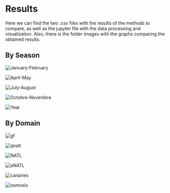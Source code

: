 # Results 
Here we can find the two .csv files with the results of the methods to compare, as well as the jupyter file with the data processing and visualization. 
Also, there is the folder images with the graphs comparing the obtained results.

## By Season

![January-February](/notebooks/images/January-February.png)

![April-May](/notebooks/images/April-May.png)

![July-August](/notebooks/images/July-August.png)

![Octobre-Novembre](/notebooks/images/Octobre-Novembre.png)

![Year](/notebooks/images/Year.png)

## By Domain

![gf](/notebooks/images/gf.png)

![qnatl](/notebooks/images/qnatl.png)

![NATL](/notebooks/images/NATL.png)

![eNATL](/notebooks/images/eNATL.png)

![canaries](/notebooks/images/canaries.png)

![osmosis](/notebooks/images/osmosis.png)

